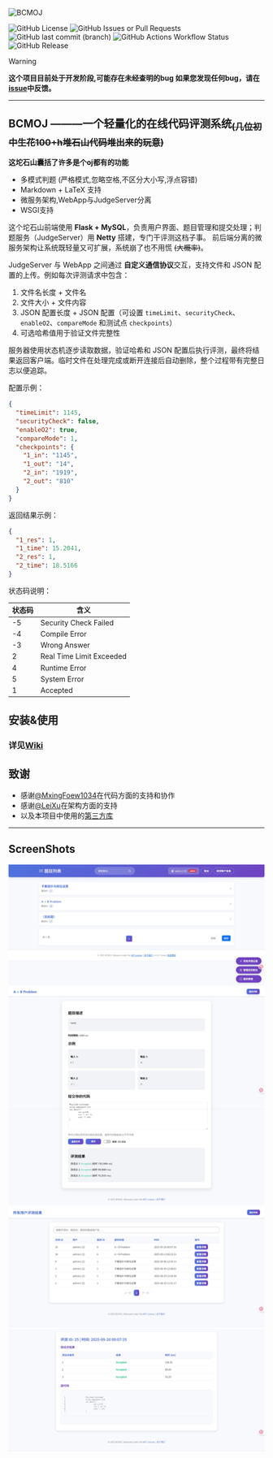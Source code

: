 ![BCMOJ](https://socialify.git.ci/SleepingCui/BCMOJ/image?custom_language=Java&description=1&font=Raleway&language=1&name=1&owner=1&pattern=Circuit+Board&theme=Auto)

![GitHub License](https://img.shields.io/github/license/SleepingCui/BCMOJ)
![GitHub Issues or Pull Requests](https://img.shields.io/github/issues-pr/SleepingCui/BCMOJ)
![GitHub last commit (branch)](https://img.shields.io/github/last-commit/SleepingCui/BCMOJ/master)
![GitHub Actions Workflow Status](https://img.shields.io/github/actions/workflow/status/SleepingCui/BCMOJ/maven.yml)
![GitHub Release](https://img.shields.io/github/v/release/SleepingCui/BCMOJ)

> [!WARNING]
> **这个项目目前处于开发阶段,可能存在未经查明的bug
> 如果您发现任何bug，请在[issue](https://github.com/SleepingCui/BCMOJ/issues)中反馈。**
---
## **BCMOJ** ———一个轻量化的在线代码评测系统<sub>~~(几位初中生花100+h堆石山代码堆出来的玩意)~~</sub>
**这坨石山囊括了许多是个oj都有的功能**
- 多模式判题 (严格模式,忽略空格,不区分大小写,浮点容错)
- Markdown + LaTeX 支持
- 微服务架构,WebApp与JudgeServer分离
- WSGI支持

这个坨石山前端使用 **Flask + MySQL**，负责用户界面、题目管理和提交处理；判题服务（JudgeServer）用 **Netty** 搭建，专门干评测这档子事。
前后端分离的微服务架构让系统既轻量又可扩展，系统崩了也不用慌 ~~(大概率)~~。

JudgeServer 与 WebApp 之间通过 **自定义通信协议**交互，支持文件和 JSON 配置的上传。例如每次评测请求中包含：

1. 文件名长度 + 文件名
2. 文件大小 + 文件内容
3. JSON 配置长度 + JSON 配置（可设置 `timeLimit`、`securityCheck`、`enableO2`、`compareMode` 和测试点 `checkpoints`）
4. 可选哈希值用于验证文件完整性

服务器使用状态机逐步读取数据，验证哈希和 JSON 配置后执行评测，最终将结果返回客户端。临时文件在处理完成或断开连接后自动删除，整个过程带有完整日志以便追踪。

配置示例：

```json
{ 
  "timeLimit": 1145,
  "securityCheck": false,
  "enableO2": true,
  "compareMode": 1,
  "checkpoints": {
    "1_in": "1145",
    "1_out": "14",
    "2_in": "1919",
    "2_out": "810"
  }
}
```

返回结果示例：

```json
{
  "1_res": 1,
  "1_time": 15.2041,
  "2_res": 1,
  "2_time": 18.5166
}
```

状态码说明：

| 状态码 | 含义                       |
| --- | ------------------------ |
| -5  | Security Check Failed    |
| -4  | Compile Error            |
| -3  | Wrong Answer             |
| 2   | Real Time Limit Exceeded |
| 4   | Runtime Error            |
| 5   | System Error             |
| 1   | Accepted                 |



## 安装&使用
### 详见[Wiki](https://github.com/SleepingCui/BCMOJ/wiki)

## 致谢
- 感谢[@MxingFoew1034](https://github.com/MxingFoew1034)在代码方面的支持和协作
- 感谢[@LeiXu](https://github.com/853683892)在架构方面的支持
- 以及本项目中使用的[第三方库](THIRD_PARTY_LIBS.md)

---

## ScreenShots

<p align="center">
  <img src="imgs/ss1.jpeg" alt="ss1"/>
  <img src="imgs/ss2.jpeg" alt="ss2"/>
  <img src="imgs/ss4.jpeg" alt="ss3"/>
  <img src="imgs/ss3.jpeg" alt="ss4"/>
</p>
